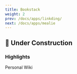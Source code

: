 ```yaml
---
title: Bookstack
weight: 2
prev: /docs/apps/linkding/
next: /docs/apps/mealie
---
```


## 🚧 Under Construction

### Highlights

Personal Wiki
